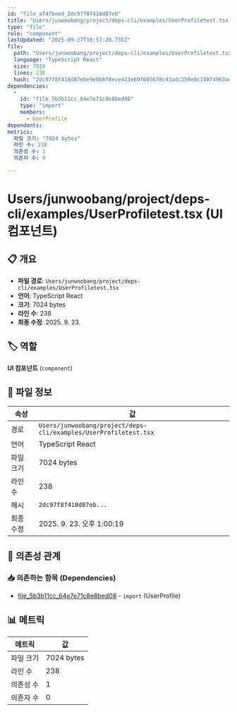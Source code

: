 ```yaml
---
id: "file_af47beed_2dc97f8f418d87eb"
title: "Users/junwoobang/project/deps-cli/examples/UserProfiletest.tsx (UI 컴포넌트)"
type: "file"
role: "component"
lastUpdated: "2025-09-27T10:57:20.735Z"
file:
  path: "Users/junwoobang/project/deps-cli/examples/UserProfiletest.tsx"
  language: "TypeScript React"
  size: 7024
  lines: 238
  hash: "2dc97f8f418d87ebe9e8b8f8ece423e69f685678c43adc259e8c15074963adee"
dependencies:
  -
    id: "file_5b3b11cc_64e7e71c8e8bed08"
    type: "import"
    members:
      - UserProfile
dependents:
metrics:
  파일 크기: "7024 bytes"
  라인 수: 238
  의존성 수: 1
  의존자 수: 0

---
```


# Users/junwoobang/project/deps-cli/examples/UserProfiletest.tsx (UI 컴포넌트)

## 📋 개요

- **파일 경로**: `Users/junwoobang/project/deps-cli/examples/UserProfiletest.tsx`
- **언어**: TypeScript React
- **크기**: 7024 bytes
- **라인 수**: 238
- **최종 수정**: 2025. 9. 23.

## 🏷️ 역할

**UI 컴포넌트** (`component`)

## 📄 파일 정보

| 속성 | 값 |
|------|----|
| 경로 | `Users/junwoobang/project/deps-cli/examples/UserProfiletest.tsx` |
| 언어 | TypeScript React |
| 파일 크기 | 7024 bytes |
| 라인 수 | 238 |
| 해시 | `2dc97f8f418d87eb...` |
| 최종 수정 | 2025. 9. 23. 오후 1:00:19 |

## 🔗 의존성 관계

### 📥 의존하는 항목 (Dependencies)

- [file_5b3b11cc_64e7e71c8e8bed08](file_5b3b11cc_64e7e71c8e8bed08.md) - `import` (UserProfile)

## 📊 메트릭

| 메트릭 | 값 |
|--------|----|
| 파일 크기 | 7024 bytes |
| 라인 수 | 238 |
| 의존성 수 | 1 |
| 의존자 수 | 0 |

